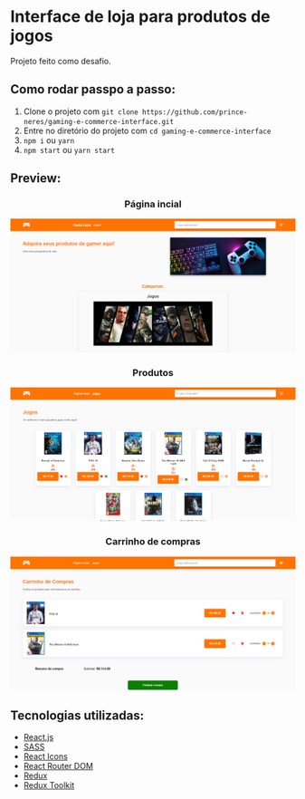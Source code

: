 # Interface de loja para produtos de jogos
Projeto feito como desafio.

## Como rodar passpo a passo:
1. Clone o projeto com `git clone https://github.com/prince-neres/gaming-e-commerce-interface.git`
2. Entre no diretório do projeto com `cd gaming-e-commerce-interface `
1. `npm i` ou `yarn`
2. `npm start` ou `yarn start`

## Preview:
<h3 align="center">Página incial</h3>
<div align="center">
  <img src="src/assets/previews/home.png" >
</div>

<h3 align="center">Produtos</h3>
<div align="center">
  <img src="src/assets/previews/products.png" >
</div>

<h3 align="center">Carrinho de compras</h3>
<div align="center">
  <img src="src/assets/previews/cart.png" >
</div> 

## Tecnologias utilizadas:
* [React.js](https://pt-br.reactjs.org/)
* [SASS](https://sass-lang.com/)
* [React Icons](https://react-icons.github.io/react-icons/)
* [React Router DOM](https://reactrouter.com/en/main/start/overview)
* [Redux](https://redux.js.org/)
* [Redux Toolkit](https://redux-toolkit.js.org/)
